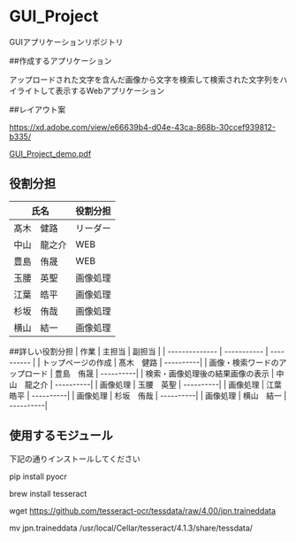 # GUI_Project
GUIアプリケーションリポジトリ

##作成するアプリケーション

アップロードされた文字を含んだ画像から文字を検索して検索された文字列をハイライトして表示するWebアプリケーション

##レイアウト案

https://xd.adobe.com/view/e66639b4-d04e-43ca-868b-30ccef939812-b335/

[GUI_Project_demo.pdf](https://github.com/2021AIT-OOP2-G12/GUI_Project/files/7767050/GUI_Project_demo.pdf)

## 役割分担

| 氏名           | 役割分担   |
| -------------- | ----------- |
| 髙木　健路     | リーダー      |
| 中山　龍之介     | WEB      |
| 豊島　侑晟     | WEB      |
| 玉腰　英聖     | 画像処理      |
| 江葉　皓平     | 画像処理      |
| 杉坂　侑哉     | 画像処理      |
| 横山　結一     | 画像処理      |

##詳しい役割分担
| 作業           | 主担当   | 副担当  |
| -------------- | ----------- | ---------- |
| トップページの作成     | 髙木　健路      | ----------|
| 画像・検索ワードのアップロード     | 豊島　侑晟     | ----------|
| 検索・画像処理後の結果画像の表示     | 中山　龍之介      | ----------|
| 画像処理     | 玉腰　英聖      | ----------|
| 画像処理     | 江葉　皓平      | ----------|
| 画像処理     | 杉坂　侑哉      | ----------|
| 画像処理     | 横山　結一      | ----------|


## 使用するモジュール

下記の通りインストールしてください

pip install pyocr

brew install tesseract

wget https://github.com/tesseract-ocr/tessdata/raw/4.00/jpn.traineddata

mv jpn.traineddata /usr/local/Cellar/tesseract/4.1.3/share/tessdata/
